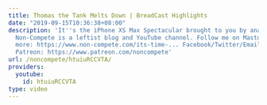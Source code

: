 ```yaml
---
title: Thomas the Tank Melts Down | BreadCast Highlights
date: "2019-09-15T10:36:38+08:00"
description: 'It''s the iPhone XS Max Spectacular brought to you by anarcho-communism!
  Non-Compete is a leftist blog and YouTube channel. Follow me on Mastodon. Find out
  more: https://www.non-compete.com/its-time-... Facebook/Twitter/Email info: http://www.non-compete.com/about/
  Patreon: https://www.patreon.com/noncompete'
url: /noncompete/htuiuRCCVTA/
providers:
  youtube:
    id: htuiuRCCVTA
type: video
---
```

